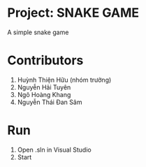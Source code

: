 # Project: SNAKE GAME
A simple snake game 


# Contributors
1. Huỳnh Thiện Hữu (nhóm trưởng)
2. Nguyễn Hải Tuyên
3. Ngô Hoàng Khang
4. Nguyễn Thái Đan Sâm

# Run
1. Open .sln in Visual Studio
2. Start 
